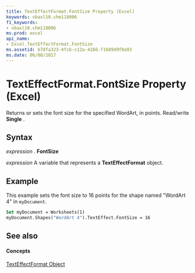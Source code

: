 ```yaml
---
title: TextEffectFormat.FontSize Property (Excel)
keywords: vbaxl10.chm118006
f1_keywords:
- vbaxl10.chm118006
ms.prod: excel
api_name:
- Excel.TextEffectFormat.FontSize
ms.assetid: b78fa323-4fcb-c12a-4166-f1689d9f0a93
ms.date: 06/08/2017
---
```



# TextEffectFormat.FontSize Property (Excel)

Returns or sets the font size for the specified WordArt, in points. Read/write  **Single** .


## Syntax

 _expression_ . **FontSize**

 _expression_ A variable that represents a **TextEffectFormat** object.


## Example

This example sets the font size to 16 points for the shape named "WordArt 4" in  `myDocument`.


```vb
Set myDocument = Worksheets(1) 
myDocument.Shapes("WordArt 4").TextEffect.FontSize = 16
```


## See also


#### Concepts


[TextEffectFormat Object](Excel.TextEffectFormat.md)

